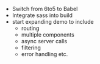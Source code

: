 - Switch from 6to5 to Babel
- Integrate sass into build 
- start expanding demo to include
  - routing
  - multiple components
  - async server calls
  - filtering
  - error handling etc.
  